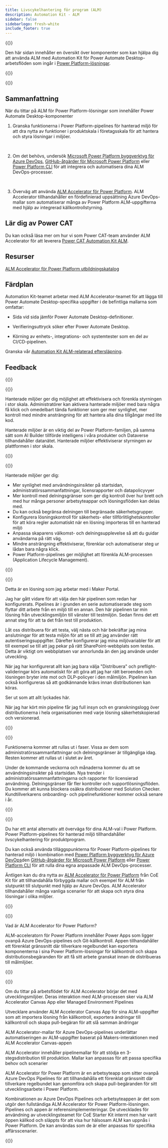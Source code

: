 ```yaml
---
title: Livscykelhantering för program (ALM)
description: Automation Kit - ALM
sidebar: false
sidebarlogo: fresh-white
include_footer: true
---
```

{{<slideStyles>}}

<div class="optional">

Den här sidan innehåller en översikt över komponenter som kan hjälpa dig att använda ALM med Automation Kit för Power Automate Desktop-arbetsflöden som ingår i [Power Platform-lösningar](https://learn.microsoft.com/power-platform/alm/solution-concepts-alm).

</div>

{{<presentation slides="1,2,3,4,5,6,7">}}

<div class="optional">

{{<presentationStyles>}}

## Sammanfattning

När du tittar på ALM för Power Platform-lösningar som innehåller Power Automate Desktop-komponenter

1. Granska funktionerna i Power Platform-pipelines för hanterad miljö för att dra nytta av funktioner i produktskala i företagsskala för att hantera och styra lösningar i miljöer.

<br/>

2. Om det behövs, undersök [Microsoft Power Platform byggverktyg för Azure DevOps](https://learn.microsoft.com/power-platform/alm/devops-build-tools), [GitHub-åtgärder för Microsoft Power Platform](https://learn.microsoft.com/power-platform/alm/devops-github-actions) eller [Power Platform CLI](https://learn.microsoft.com/power-platform/developer/cli/introduction) för att integrera och automatisera dina ALM DevOps-processer.

<br/>

3. Överväg att använda [ALM Accelerator för Power Platform](https://learn.microsoft.com/power-platform/guidance/coe/almacceleratorpowerplatform-components). ALM Accelerator tillhandahåller en fördefinierad uppsättning Azure DevOps-mallar som automatiserar många av Power Platform ALM-uppgifterna med hjälp av integrerad källkontrollstyrning.

## Lär dig av Power CAT

Du kan också läsa mer om hur vi som Power CAT-team använder ALM Accelerator för att leverera [Power CAT Automation Kit ALM](/sv/features/alm/powercat).

## Resurser

[ALM Accelerator för Power Platform utbildningskatalog](https://learn.microsoft.com/power-platform/guidance/coe/almacceleratorpowerplatform-learningcatalog)

## Färdplan

Automation Kit-teamet arbetar med ALM Accelerator-teamet för att lägga till Power Automate Desktop-specifika uppgifter i de befintliga mallarna som omfattar:

- Sida vid sida jämför Power Automate Desktop-definitioner.

- Verifieringsuttryck söker efter Power Automate Desktop.

- Körning av enhets-, integrations- och systemtester som en del av CI/CD-pipelinen.

Granska vår [Automation Kit ALM-relaterad eftersläpning](https://github.com/microsoft/powercat-automation-kit/issues?q=is%3Aissue+is%3Aopen+label%3Aalm).

## Feedback

{{<questions name="/features/alm.json" completed="Thank you for providing feedback" showNavigationButtons=false >}}

</div>

{{<slide  id="slide1" audio="features/alm/managed-environments-overview.mp3" description="Managed Environments Overview" image="features/alm/managed-environments-overview.svg" >}}

Hanterade miljöer ger dig möjlighet att effektivisera och förenkla styrningen i stor skala. Administratörer kan aktivera hanterade miljöer med bara några få klick och omedelbart tända funktioner som ger mer synlighet, mer kontroll med mindre ansträngning för att hantera alla dina tillgångar med lite kod.

Hanterade miljöer är en viktig del av Power Platform-familjen, på samma sätt som AI Builder tillförde intelligens i våra produkter och Dataverse tillhandahåller datanätet. Hanterade miljöer effektiviserar styrningen av plattformen i stor skala.

{{</slide>}}

{{<slide  id="slide2" audio="features/alm/managed-environments-features.mp3" description="Managed Environments Features" image="features/alm/managed-environments-features.svg" >}}

Hanterade miljöer ger dig:

- Mer synlighet med användningsinsikter på startsidan, administratörssammanfattningar, licensrapporter och datapolicyvyer
- Mer kontroll med delningsgränser som ger dig kontroll över hur brett och med hur många personer arbetsyteappar och lösningsflöden kan delas med.
- Du kan också begränsa delningen till begränsade säkerhetsgrupper.
- Konfigurera lösningskontroll för säkerhets- eller tillförlitlighetskontroller för att köra regler automatiskt när en lösning importeras till en hanterad miljö
- Anpassa skaparens välkomst- och delningsupplevelse så att du guidar användarna på rätt väg.
- Mindre ansträngning effektiviserar, förenklar och automatiserar steg ur lådan bara några klick. 
- Power Platform-pipelines ger möjlighet att förenkla ALM-processen (Application Lifecycle Management).

{{</slide>}}

{{<slide  id="slide3" cdnVideo="features/alm/managed-environments-power-platform-pipelines-demo.mp4" description="Power Platform Pipelines Demo" >}}

Detta är en lösning som jag arbetar med i Maker Portal.

Jag har gått vidare för att välja den här pipelinen som redan har konfigurerats. Pipelines är i grunden en serie automatiserade steg som flyttar ditt arbete från en miljö till en annan. Den här pipelinen tar min lösning från utvecklingsmiljön till vänster till testmiljön. Sedan finns det ett annat steg för att ta det från test till produktion.

Låt oss distribuera för att testa, välj nästa och här bekräftar jag mina anslutningar för att testa miljön för att se till att jag använder rätt autentiseringsuppgifter. Därefter konfigurerar jag mina miljövariabler för att till exempel se till att jag pekar på rätt SharePoint-webbplats som testas. Detta är viktigt om webbplatsen var annorlunda än den jag använde under utveckling. 

När jag har konfigurerat allt kan jag bara välja "Distribuera" och preflight-valideringar körs automatiskt för att göra att jag har rätt beroenden och lösningen bryter inte mot och DLP-policyer i den målmiljön. Pipelinen kan också konfigureras så att godkännande krävs innan distributionen kan köras. 

Ser ut som att allt lyckades här.

När jag har kört min pipeline får jag full insyn och en granskningslogg över distributionerna i hela organisationen med varje lösning säkerhetskopierad och versionerad.

{{</slide>}}

{{<slide  id="slide4" audio="features/alm/managed-environments-feature-availability.mp3?v=1" description="Managed Environments Availability" image="features/alm/managed-environments-feature-availability.svg?v=1" >}}

Funktionerna kommer att rullas ut i faser. Vissa av dem som administratörssammanfattningar och delningsgränser är tillgängliga idag. Resten kommer att rullas ut i slutet av året.

Under de kommande veckorna och månaderna kommer du att se användningsinsikter på startsidan. Nya trender i administratörssammanfattningarna och rapporter för licensierad användning. Delningsgränser får fler kontroller och supportlösningsflöden. Du kommer att kunna blockera osäkra distributioner med Solution Checker. Kundtillverkarens onboarding- och pipelinefunktioner kommer också senare i år.

{{</slide>}}

{{<slide  id="slide5" audio="features/alm/pipeline-extensibility.mp3?v=1" description="Pipeline Extensibility" image="features/alm/pipeline-extensibility.svg?v=1" >}}

Du har ett antal alternativ att överväga för dina ALM-val i Power Platform. Power Platform-pipelines för hanterad miljö tillhandahåller livscykelhantering för produktprogram.

Du kan också använda tilläggspunkterna för Power Platform-pipelines för hanterad miljö i kombination med [Power Platform byggverktyg för Azure DevOps](https://learn.microsoft.com/power-platform/alm/devops-build-tools)den [GitHub-åtgärder för Microsoft Power Platform](https://learn.microsoft.com/power-platform/alm/devops-github-actions) eller [Power Platform CLI](https://learn.microsoft.com/en-us/power-platform/developer/cli/introduction) för att rulla dina egna anpassade ALM DevOps-processer.

Äntligen kan du dra nytta av [ALM Accelerator för Power Platform](https://learn.microsoft.com/power-platform/guidance/coe/almacceleratorpowerplatform-learningcatalog) från CoE Kit för att tillhandahålla förbyggda mallar och exempel för ALM från slutpunkt till slutpunkt med hjälp av Azure DevOps. ALM Accelerator tillhandahåller många vanliga scenarier för att skapa och styra dina lösningar i olika miljöer.

{{</slide>}}

{{<slide  id="slide6" audio="features/alm/alm-accelerator-for-power-platform-overview.mp3?v=1" description="ALM Accelerator for Power Platform Overview" image="features/alm/alm-accelerator-for-power-platform-overview.svg?v=1" >}}

Vad är ALM Accelerator för Power Platform?

ALM-acceleratorn för Power Platform innehåller Power Apps som ligger ovanpå Azure DevOps-pipelines och Git-källkontroll. Appen tillhandahåller ett förenklat gränssnitt där tillverkare regelbundet kan exportera komponenterna i sina Power Platform-lösningar för källkontroll och skapa distributionsbegäranden för att få sitt arbete granskat innan de distribueras till målmiljöer.

{{</slide>}}

{{<slide  id="slide7" audio="features/alm/alm-accelerator-for-power-platform-workflow.mp3?v=1" description="ALM Accelerator for Power Platform Workflow" image="features/alm/alm-accelerator-for-power-platform-workflow.svg?v=1" >}}

Om du tittar på arbetsflödet för ALM Accelerator börjar det med utvecklingsmiljöer. Deras interaktion med ALM-processen sker via ALM Accelerator Canvas App eller Managed Environment Pipelines

Utvecklare använder ALM Accelerator Canvas App för sina ALM-uppgifter som att importera lösning från källkontroll, exportera ändringar till källkontroll och skapa pull-begäran för att slå samman ändringar

ALM Accelerator-mallar för Azure DevOps-pipelines underlättar automatiseringen av ALM-uppgifter baserat på Makers-interaktionen med ALM Accelerator Canvas-appen

ALM Accelerator innehåller pipelinemallar för att stödja en 3-stegsdistribution till produktion.
Mallar kan anpassas för att passa specifika behov och scenarier

ALM Accelerator för Power Platform är en arbetsyteapp som sitter ovanpå Azure DevOps Pipelines för att tillhandahålla ett förenklat gränssnitt där tillverkare regelbundet kan genomföra och skapa pull-begäranden för sitt utvecklingsarbete i Power Platform. 

Kombinationen av Azure DevOps Pipelines och arbetsyteappen är det som utgör den fullständiga ALM Accelerator för Power Platform-lösningen. 
Pipelines och appen är referensimplementeringar. De utvecklades för användning av utvecklingsteamet för CoE Starter Kit internt men har varit öppen källkod och släppts för att visa hur hälsosam ALM kan uppnås i Power Platform. De kan användas som de är eller anpassas för specifika affärsscenarier.

{{</slide>}}
